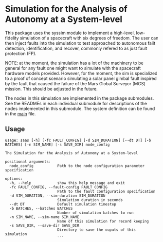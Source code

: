 # Simulation for the Analysis of Autonomy at a System-level
This package uses the syssim module to implement a high-level, low-fidelity simulation of a spacecraft with six degrees of freedom.
The user can then inject faults into the simulation to test approached to autonomous failt detection, identification, and recover, commonly refered to as just fault protection (FP).

NOTE: at the moment, the simulation has a lot of the machinery to be general for any fault one might want to simulate with the spacecraft hardware models provided.
However, for the moment, the sim is specialized to a proof of concept scenario simulating a solar panel gimbal fault inspired by the fault that caused the failure of the Mars Global Surveyor (MGS) mission.
This should be adjusted in the future.

The nodes in this simulation are implemented in the package submodules. 
See the READMEs in each individual submodule for descriptions of the nodes implemented in this submodule.
The system definition can be found in the [main](saas/__main__.py) file. 

## Usage
```
usage: saas [-h] [-fc FAULT_CONFIG] [-d SIM_DURATION] [--dt DT] [-b BATCHES] [-n SIM_NAME] [-s SAVE_DIR] node_config

The Simulation for the Analysis of Autonomy at a System-level

positional arguments:
  node_config           Path to the node configuration parameter specification

options:
  -h, --help            show this help message and exit
  -fc FAULT_CONFIG, --fault-config FAULT_CONFIG
                        Path to the fault configuration specification
  -d SIM_DURATION, --sim-duration SIM_DURATION
                        Simulation duration in seconds
  --dt DT               Default simulation timestep
  -b BATCHES, --batches BATCHES
                        Number of simulation batches to run
  -n SIM_NAME, --sim-name SIM_NAME
                        Name of this simulation for record keeping
  -s SAVE_DIR, --save-dir SAVE_DIR
                        Directory to save the ouputs of this simulation
                        ```